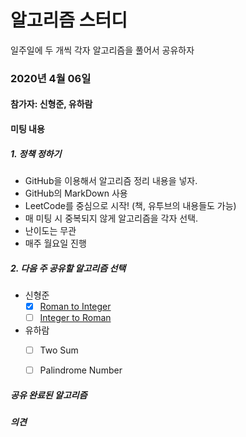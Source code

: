 # 알고리즘 스터디
일주일에 두 개씩 각자 알고리즘을 풀어서 공유하자

### 2020년 4월 06일
#### 참가자: 신형준, 유하람
#### 미팅 내용
##### 1. 정책 정하기
  - GitHub을 이용해서 알고리즘 정리 내용을 넣자.
  - GitHub의 MarkDown 사용
  - LeetCode를 중심으로 시작! (책, 유투브의 내용들도 가능)
  - 매 미팅 시 중복되지 않게 알고리즘을 각자 선택.
  - 난이도는 무관
  - 매주 월요일 진행
##### 2. 다음 주 공유할 알고리즘 선택
  - 신형준   
    - [X] [Roman to Integer](https://github.com/HyungJune/AlgorithmSelfStudy/blob/master/Roman%20to%20Integer.md)
    - [ ] [Integer to Roman](https://github.com/HyungJune/AlgorithmSelfStudy/blob/master/Integer%20to%20Roman.md)
  - 유하람
    - [ ] Two Sum
    - [ ] Palindrome Number
    
    

##### 공유 완료된 알고리즘
##### 의견
